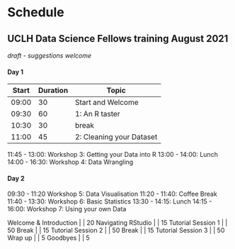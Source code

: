 # Schedule

## UCLH Data Science Fellows training August 2021

*draft - suggestions welcome*

#### Day 1

Start | Duration | Topic
 ---  | ---      | ---------
09:00 | 30       |   Start and Welcome
09:30 | 60       |   1: An R taster
10:30 | 30       |   break
11:00 | 45       |   2: Cleaning your Dataset

11:45 - 13:00:   Workshop 3: Getting your Data into R
13:00 - 14:00:   Lunch
14:00 - 16:30:   Workshop 4: Data Wrangling

#### Day 2
09:30 - 11:20 Workshop 5: Data Visualisation
11:20 - 11:40:   Coffee Break
11:40 - 13:30:   Workshop 6: Basic Statistics
13:30 - 14:15:   Lunch
14:15 - 16:00:   Workshop 7: Using your own Data
 
 
 
 
 
Welcome & Introduction  |   | 20
Navigating RStudio  |   | 15
Tutorial Session 1  |   | 50
Break  |   | 15
Tutorial Session 2  |   | 50
Break  |   | 15
Tutorial Session 3  |   | 50
Wrap up  |   | 5
Goodbyes  |   | 5
